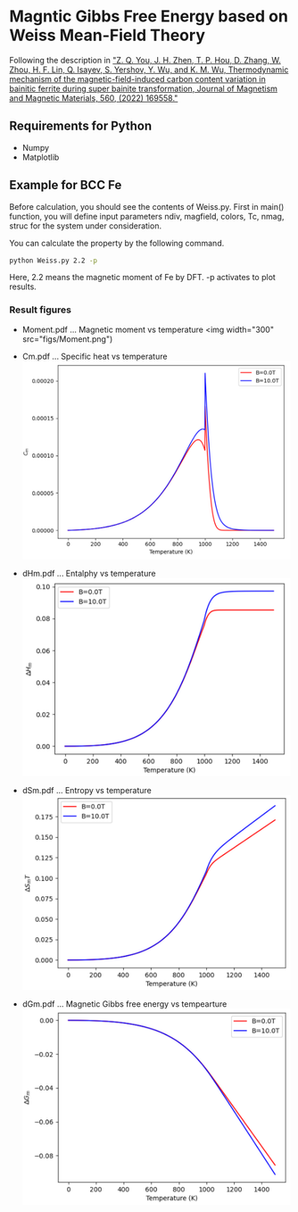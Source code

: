# Magntic Gibbs Free Energy based on Weiss Mean-Field Theory
Following the description in ["Z. Q. You, J. H. Zhen, T. P. Hou, D. Zhang, W. Zhou, H. F. Lin, Q. Isayev, S. Yershov, Y. Wu, and K. M. Wu, Thermodynamic mechanism of the magnetic-field-induced carbon content variation in bainitic ferrite during super bainite transformation, Journal of Magnetism and Magnetic Materials, 560, (2022) 169558."](https://doi.org/10.1016/j.jmmm.2022.169558)

## Requirements for Python
- Numpy
- Matplotlib

## Example for BCC Fe
Before calculation, you should see the contents of Weiss.py.
First in main() function, you will define input parameters ndiv, magfield, colors, Tc, nmag, struc for the system under consideration.

You can calculate the property by the following command.
```bash
python Weiss.py 2.2 -p
```
Here, 2.2 means the magnetic moment of Fe by DFT.
-p activates to plot results.

### Result figures
- Moment.pdf ... Magnetic moment vs temperature
<img width="300" src="figs/Moment.png")

- Cm.pdf ... Specific heat vs temperature
![](figs/Cm.png)

- dHm.pdf ... Entalphy vs temperature
![](figs/dHm.png)

- dSm.pdf ... Entropy vs temperature
![](figs/dSm.png)

- dGm.pdf ... Magnetic Gibbs free energy vs tempearture
![](figs/dGm.png)
